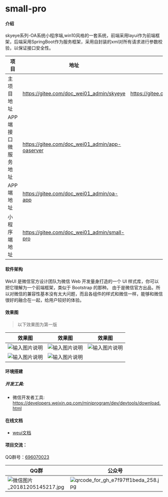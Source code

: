 # small-pro

#### 介绍
skyeye系列-OA系统小程序端,win10风格的一套系统，前端采用layui作为前端框架，后端采用SpringBoot作为服务框架，采用自封装的xml对所有请求进行参数校验，以保证接口安全性。

|项目|地址|文档|
|-------|-------|-------|
|主项目地址|https://gitee.com/doc_wei01_admin/skyeye|https://gitee.com/doc_wei01_admin/skyeye/blob/master/README.md|
|APP端接口微服务地址|https://gitee.com/doc_wei01_admin/app-oaserver||
|APP端地址|https://gitee.com/doc_wei01_admin/oa-app||
|小程序端地址|https://gitee.com/doc_wei01_admin/small-pro||

#### 软件架构

WeUI 是微信官方设计团队为微信 Web 开发量身打造的一个 UI 样式库，你可以把它理解为一个前端框架，类似于 Bootstrap 的那种。 由于是微信官方出品，所以对微信的兼容性基本没有太大问题，而且各组件的样式和微信一样，能够和微信很好的融合在一起，给用户较好的体验。

#### 效果图

> 以下效果图为第一版

|效果图|效果图|效果图|
| ------------- | ------------- | ------------- |
|![输入图片说明](https://images.gitee.com/uploads/images/2019/0901/195101_7addf7fa_1541735.png "微信截图_20190901195022.png")|![输入图片说明](https://images.gitee.com/uploads/images/2019/0901/195146_f7bf1693_1541735.png "微信截图_20190901195133.png")|![输入图片说明](https://images.gitee.com/uploads/images/2019/0901/195229_91f32f89_1541735.png "微信截图_20190901195219.png")|
|![输入图片说明](https://images.gitee.com/uploads/images/2019/0901/195355_633fb886_1541735.png "微信截图_20190901195344.png")|![输入图片说明](https://images.gitee.com/uploads/images/2019/0901/195457_c11c8d4c_1541735.png "微信截图_20190901195449.png")||

#### 环境搭建
##### 开发工具:

- 微信开发者工具: https://developers.weixin.qq.com/miniprogram/dev/devtools/download.html

#### 在线文档

- [weui文档](https://weui.io/)

#### 项目交流：

QQ群号：[696070023](http://shang.qq.com/wpa/qunwpa?idkey=e9aace2bf3e05f37ed5f0377c3827c6683d970ac0bcc61b601f70dc861053229)

|QQ群|公众号|
|-------|-------|
|![](https://images.gitee.com/uploads/images/2018/1205/145236_4fce6966_1541735.jpeg "微信图片_20181205145217.jpg")|![](https://images.gitee.com/uploads/images/2018/1207/083137_48330589_1541735.jpeg "qrcode_for_gh_e7f97ff1beda_258.jpg")|

